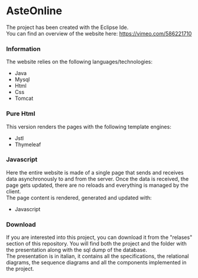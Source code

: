 # AsteOnline

The project has been created with the Eclipse Ide.  
You can find an overview of the website here: https://vimeo.com/586221710


### Information
The website relies on the following languages/technologies:  
- Java
- Mysql
- Html
- Css
- Tomcat


### Pure Html
This version renders the pages with the following template engines:
- Jstl
- Thymeleaf

### Javascript
Here the entire website is made of a single page that sends and receives data asynchronously to and from the server.
Once the data is received, the page gets updated, there are no reloads and everything is managed by the client.  
The page content is rendered, generated and updated with:
- Javascript


### Download
If you are interested into this project, you can download it from the "relases" section of this repository.
You will find both the project and the folder with the presentation along with the sql dump of the database.  
The presentation is in italian, it contains all the specifications, the relational diagrams, the sequence diagrams and all the components implemented in the project.
